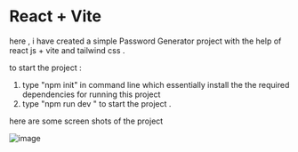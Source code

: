 # React + Vite

here , i have created a simple Password Generator project with the help of react js + vite and tailwind css .

to start the project :

1. type "npm init" in command line which essentially install the the required dependencies for running this project
2. type "npm run dev " to start the project . 




here are some screen shots of the project

![image](https://github.com/H1manshus0ni/Password-Generator-React/assets/97780628/7796cafb-a96a-4696-80ae-7a82bcf1b358)


